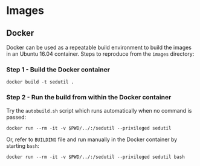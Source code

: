 # Images

## Docker

Docker can be used as a repeatable build environment to build the images in an Ubuntu 16.04 container.  Steps to reproduce from the `images` directory:


### Step 1 - Build the Docker container

    docker build -t sedutil .

### Step 2 - Run the build from within the Docker container

Try the `autobuild.sh` script which runs automatically when no command is
passed:

    docker run --rm -it -v $PWD/../:/sedutil --privileged sedutil

Or, refer to `BUILDING` file and run manually in the Docker container by
starting `bash`:

    docker run --rm -it -v $PWD/../:/sedutil --privileged sedutil bash

